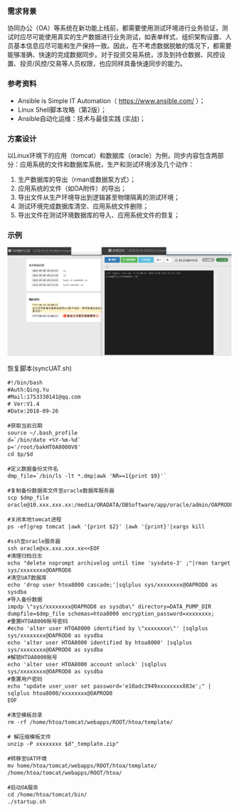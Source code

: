 ### 需求背景
协同办公（OA）等系统在新功能上线前，都需要使用测试环境进行业务验证，测试时应尽可能使用真实的生产数据进行业务测试，如表单样式、组织架构设置、人员基本信息应尽可能和生产保持一致。因此，在不考虑数据脱敏的情况下，都需要能够准确、快速的完成数据同步。对于投资交易系统，涉及到持仓数据、风控设置、投资/风控/交易等人员权限，也应同样具备快速同步的能力。
### 参考资料
- Ansible is Simple IT Automation（ https://www.ansible.com/ ）；
- Linux Shell脚本攻略（第2版）；
- Ansible自动化运维：技术与最佳实践 (实战)；       
 
### 方案设计
 
以Linux环境下的应用（tomcat）和数据库（oracle）为例，同步内容包含两部分：应用系统的文件和数据库系统，生产和测试环境涉及几个动作：
1. 生产数据库的导出（rman或数据泵方式）；
2. 应用系统的文件（如OA附件）的导出；
3. 导出文件从生产环境导出到逻辑甚至物理隔离的测试环境；
4. 测试环境完成数据库清空、应用系统文件删除；
5. 导出文件在测试环境数据库的导入、应用系统文件的恢复；

### 示例


![执行示例](https://github.com/QingYu2017/pic/blob/master/jserver_log.gif)

恢复脚本(syncUAT.sh)
```shell
#!/bin/bash 
#Auth:Qing.Yu
#Mail:1753330141@qq.com
# Ver:V1.4
#Date:2018-09-26
 
#获取当前日期
source ~/.bash_profile
d=`/bin/date +%Y-%m-%d` 
p='/root/bakHTOA8000V8'
cd $p/$d

#定义数据备份文件名
dmp_file=`/bin/ls -lt *.dmp|awk 'NR==1{print $9}'`

#复制备份数据库文件至oracle数据库服务器
scp $dmp_file oracle@10.xxx.xxx.xx:/media/ORADATA/DBSoftware/app/oracle/admin/OAPROD8/dpdump

#关闭本地tomcat进程
ps -ef|grep tomcat |awk '{print $2}' |awk '{print}'|xargs kill

#ssh至oracle服务器
ssh oracle@xx.xxx.xxx.xx<<EOF
#清理归档日志
echo "delete noprompt archivelog until time 'sysdate-3' ;"|rman target sys/xxxxxxxx@OAPROD8
#清空UAT数据库
echo 'drop user htoa8000 cascade;'|sqlplus sys/xxxxxxxx@OAPROD8 as sysdba
#导入备份数据
impdp \"sys/xxxxxxxx@OAPROD8 as sysdba\" directory=DATA_PUMP_DIR dumpfile=$dmp_file schemas=htoa8000 encryption_password=xxxxxxxx;
#重置HTOA8000账号密码
#echo 'alter user HTOA8000 identified by \"xxxxxxxx\"' |sqlplus sys/xxxxxxxx@OAPROD8 as sysdba
echo 'alter user HTOA8000 identified by htoa8000' |sqlplus sys/xxxxxxxx@OAPROD8 as sysdba
#解锁HTOA8000账号
echo 'alter user HTOA8000 account unlock' |sqlplus sys/xxxxxxxx@OAPROD8 as sysdba
#重置用户密码
echo "update user_user set password='e10adc3949xxxxxxxx883e';" | sqlplus htoa8000/xxxxxxxx@OAPROD8
EOF

#清空模板目录
rm -rf /home/htoa/tomcat/webapps/ROOT/htoa/template/

# 解压缩模板文件
unzip -P xxxxxxxx $d"_template.zip"

#转移至UAT环境
mv home/htoa/tomcat/webapps/ROOT/htoa/template/ /home/htoa/tomcat/webapps/ROOT/htoa/

#启动OA服务
cd /home/htoa/tomcat/bin/
./startup.sh


```
